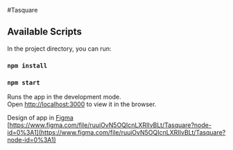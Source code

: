 #Tasquare

## Available Scripts

In the project directory, you can run:
### `npm install`
### `npm start`

Runs the app in the development mode.<br>
Open [http://localhost:3000](http://localhost:3000) to view it in the browser.


Design of app in [Figma](https://www.figma.com)
[https://www.figma.com/file/ruuiOvN5OQIcnLXRIIvBLt/Tasquare?node-id=0%3A1](https://www.figma.com/file/ruuiOvN5OQIcnLXRIIvBLt/Tasquare?node-id=0%3A1)
